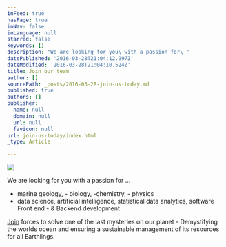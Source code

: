 ```yaml
---
inFeed: true
hasPage: true
inNav: false
inLanguage: null
starred: false
keywords: []
description: "We are looking for you\_with a passion for\_"
datePublished: '2016-03-28T21:04:12.997Z'
dateModified: '2016-03-28T21:04:10.524Z'
title: Join our team
author: []
sourcePath: _posts/2016-03-28-join-us-today.md
published: true
authors: []
publisher:
  name: null
  domain: null
  url: null
  favicon: null
url: join-us-today/index.html
_type: Article

---
```

![](https://the-grid-user-content.s3-us-west-2.amazonaws.com/98a97571-13ee-4b20-b036-f63e4cd6acef.jpg)

We are looking for you with a passion for ...

* marine geology, - biology, -chemistry, - physics
* data science, artificial intelligence, statistical data analytics, software Front end - & Backend development 

[Join][0] forces to solve one of the last mysteries on our planet - Demystifying the worlds ocean and ensuring a sustainable management of its resources for all Earthlings. 

[0]: carsten@moonwalk.me